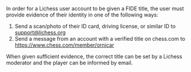 In order for a Lichess user account to be given a FIDE title, the user must provide evidence of their identity in one of the following ways:
1. Send a scan/photo of their ID card, driving license, or similar ID to support@lichess.org
1. Send a message from an account with a verified title on chess.com to https://www.chess.com/member/ornicar

When given sufficient evidence, the correct title can be set by a Lichess moderator and the player can be informed by email.